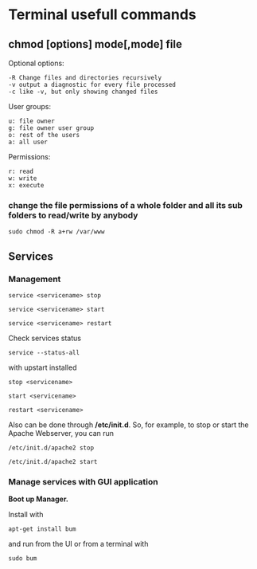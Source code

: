 # Terminal usefull commands

## chmod [options] mode[,mode] file

Optional options:

    -R Change files and directories recursively
    -v output a diagnostic for every file processed
    -c like -v, but only showing changed files


User groups:

    u: file owner
    g: file owner user group
    o: rest of the users
    a: all user

Permissions:

    r: read
    w: write
    x: execute

### change the file permissions of a whole folder and all its sub folders to read/write by anybody

```
sudo chmod -R a+rw /var/www
```

## Services

### Management

```
service <servicename> stop

service <servicename> start

service <servicename> restart
```

Check services status

```
service --status-all
```

with upstart installed

```
stop <servicename>

start <servicename>

restart <servicename>
```

Also can be done through **/etc/init.d**. So, for example, to stop or start the Apache Webserver, you can run

```
/etc/init.d/apache2 stop

/etc/init.d/apache2 start
```

### Manage services with GUI application

**Boot up Manager.** 

Install with

```
apt-get install bum
```

and run from the UI or from a terminal with

```
sudo bum
```
